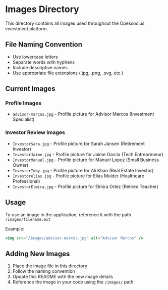 # Images Directory

This directory contains all images used throughout the Opessocius investment platform.

## File Naming Convention
- Use lowercase letters
- Separate words with hyphens
- Include descriptive names
- Use appropriate file extensions (.jpg, .png, .svg, etc.)

## Current Images

### Profile Images
- `advisor-marcos.jpg` - Profile picture for Advisor Marcos (Investment Specialist)

### Investor Review Images
- `InvestorSara.jpg` - Profile picture for Sarah Jansen (Retirement Investor)
- `InvestorJaime.jpg` - Profile picture for Jaime Garcia (Tech Entrepreneur)
- `InvestorManuel.jpg` - Profile picture for Manuel Lopez (Small Business Owner)
- `InvestorToby.jpg` - Profile picture for Ali Khan (Real Estate Investor)
- `Investorelias.jpg` - Profile picture for Elias Mulder (Healthcare Professional)
- `InvestorElmira.jpg` - Profile picture for Elmira Ortez (Retired Teacher)

## Usage
To use an image in the application, reference it with the path `/images/filename.ext`

Example:
```jsx
<img src="/images/advisor-marcos.jpg" alt="Advisor Marcos" />
```

## Adding New Images
1. Place the image file in this directory
2. Follow the naming convention
3. Update this README with the new image details
4. Reference the image in your code using the `/images/` path
